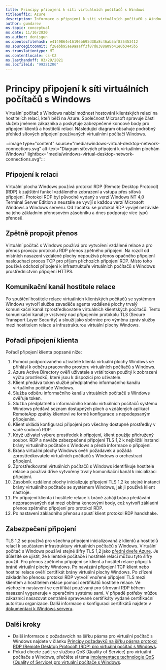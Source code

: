 ```yaml
---
title: Principy připojení k síti virtuálních počítačů s Windows
titleSuffix: Azure
description: Informace o připojení k síti virtuálních počítačů s Windows
author: gundarev
ms.topic: conceptual
ms.date: 11/16/2020
ms.author: denisgun
ms.openlocfilehash: e4149864e16196b695d38a8c46ab5af835453412
ms.sourcegitcommit: f28ebb95ae9aaaff3f87d8388a09b41e0b3445b5
ms.translationtype: MT
ms.contentlocale: cs-CZ
ms.lasthandoff: 03/29/2021
ms.locfileid: "99221206"
---
```

# <a name="understanding-windows-virtual-desktop-network-connectivity"></a>Principy připojení k síti virtuálních počítačů s Windows

Virtuální počítač s Windows nabízí možnost hostování klientských relací na hostitelích relací, kteří běží na Azure. Společnost Microsoft spravuje části služeb jménem zákazníka a poskytuje zabezpečené koncové body pro připojení klientů a hostitelů relací. Následující diagram obsahuje podrobný přehled síťových připojení používaných virtuálními počítači Windows.

:::image type="content" source="media/windows-virtual-desktop-network-connections.svg" alt-text="Diagram síťových připojení k virtuálním plochám Windows" lightbox="media/windows-virtual-desktop-network-connections.svg":::

## <a name="session-connectivity"></a>Připojení k relaci

Virtuální plocha Windows používá protokol RDP (Remote Desktop Protocol) (RDP) k zajištění funkcí vzdáleného zobrazení a vstupu přes síťová připojení. Protokol RDP byl původně vydaný s verzí Windows NT 4,0 Terminal Server Edition a neustále se vyvíjí s každou verzí Microsoft Windows a Windows serveru. Od začátku se protokol RDP vyvíjel nezávisle na jeho základním přenosovém zásobníku a dnes podporuje více typů přenosů.

## <a name="reverse-connect-transport"></a>Zpětně propojit přenos

Virtuální počítač s Windows používá pro vytvoření vzdálené relace a pro přenos provozu protokolu RDP přenos zpětného připojení. Na rozdíl od místních nasazení vzdálené plochy nepoužívá přenos opačného připojení naslouchací proces TCP pro příjem příchozích připojení RDP. Místo toho používá odchozí připojení k infrastruktuře virtuálních počítačů s Windows prostřednictvím připojení HTTPS.

## <a name="session-host-communication-channel"></a>Komunikační kanál hostitele relace

Po spuštění hostitele relace virtuálních klientských počítačů se systémem Windows vytvoří služba zavaděče agenta vzdálené plochy trvalý komunikační kanál zprostředkovatele virtuálních klientských počítačů. Tento komunikační kanál je vrstvený nad připojením protokolu TLS (Secure Transport Layer Security) a slouží jako sběrnice pro výměnu zpráv služby mezi hostitelem relace a infrastrukturou virtuální plochy Windows.

## <a name="client-connection-sequence"></a>Pořadí připojení klienta

Pořadí připojení klienta popsané níže:

1. Pomocí podporovaného uživatele klienta virtuální plochy Windows se přihlásí k odběru pracovního prostoru virtuálních počítačů s Windows.
2. Azure Active Directory ověří uživatele a vrátí token použitý k zobrazení výčtu prostředků, které jsou k dispozici pro uživatele.
3. Klient předává token službě předplatného informačního kanálu virtuálního počítače Windows.
4. Služba odběru informačního kanálu virtuálních počítačů s Windows ověřuje token.
5. Služba předplatného informačního kanálu virtuálních počítačů systému Windows předává seznam dostupných ploch a vzdálených aplikací RemoteApp zpátky klientovi ve formě konfigurace s nepodepsaným připojením.
6. Klient ukládá konfiguraci připojení pro všechny dostupné prostředky v sadě souborů RDP.
7. Když uživatel vybere prostředek k připojení, klient použije přidružený soubor. RDP a naváže zabezpečené připojení TLS 1,2 k nejbližší instanci brány virtuálního počítače s Windows a předá informace o připojení.
8. Brána virtuální plochy Windows ověří požadavek a požádá zprostředkovatele virtuálních počítačů s Windows o orchestraci připojení.
9. Zprostředkovatel virtuálních počítačů s Windows identifikuje hostitele relace a používá dříve vytvořený trvalý komunikační kanál k inicializaci připojení.
10. Zásobník vzdálené plochy inicializuje připojení TLS 1,2 ke stejné instanci brány virtuálního počítače se systémem Windows, jak ji používá klient nástroje.
11. Po připojení klienta i hostitele relace k bráně zahájí brána předávání nezpracovaných dat mezi oběma koncovými body, což vytvoří základní přenos zpětného připojení pro protokol RDP.
12. Po nastavení základního přenosu spustí klient protokol RDP handshake.

## <a name="connection-security"></a>Zabezpečení připojení

TLS 1,2 se používá pro všechna připojení inicializovaná z klientů a hostitelů relací k součástem infrastruktury virtuálních počítačů s Windows. Virtuální počítač s Windows používá stejné šifry TLS 1,2 jako [přední dveře Azure](../frontdoor/front-door-faq.md#what-are-the-current-cipher-suites-supported-by-azure-front-door). Je důležité se ujistit, že klientské počítače i hostitelé relací můžou tyto šifry použít.
Pro přenos zpětného připojení se klient a hostitel relace připojí k bráně virtuální plochy Windows. Po navázání připojení TCP klient nebo hostitel relace ověří certifikát brány virtuální plochy Windows.
Po zřízení základního přenosu protokol RDP vytvoří vnořené připojení TLS mezi klientem a hostitelem relace pomocí certifikátů hostitele relace. Ve výchozím nastavení se certifikát používaný pro šifrování RDP během nasazení vygeneruje v operačním systému sami. V případě potřeby můžou zákazníci nasazovat centrálně spravované certifikáty vydané certifikační autoritou organizace. Další informace o konfiguraci certifikátů najdete v [dokumentaci k Windows serveru](/troubleshoot/windows-server/remote/remote-desktop-listener-certificate-configurations).

## <a name="next-steps"></a>Další kroky

* Další informace o požadavcích na šířku pásma pro virtuální počítač s Windows najdete v článku [Principy požadavků na šířku pásma protokol RDP (Remote Desktop Protocol) (RDP) pro virtuální počítač s Windows](rdp-bandwidth.md).
* Pokud chcete začít se službou QoS (Quality of Service) pro virtuální počítače s Windows, přečtěte si téma [implementace technologie QoS (Quality of Service) pro virtuální počítače s Windows](rdp-quality-of-service-qos.md).
